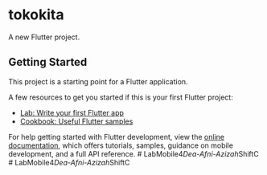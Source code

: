 # tokokita

A new Flutter project.

## Getting Started

This project is a starting point for a Flutter application.

A few resources to get you started if this is your first Flutter project:

- [Lab: Write your first Flutter app](https://docs.flutter.dev/get-started/codelab)
- [Cookbook: Useful Flutter samples](https://docs.flutter.dev/cookbook)

For help getting started with Flutter development, view the
[online documentation](https://docs.flutter.dev/), which offers tutorials,
samples, guidance on mobile development, and a full API reference.
#   L a b M o b i l e 4 _ D e a - A f n i - A z i z a h _ S h i f t C  
 #   L a b M o b i l e 4 _ D e a - A f n i - A z i z a h _ S h i f t C  
 